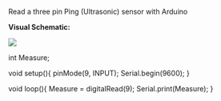 Read a three pin Ping (Ultrasonic) sensor with Arduino

**Visual Schematic:**

![](https://s12.postimg.org/cwb6jb8f1/Screen_Shot_2017-04-08_at_3.22.39_PM.png)

  int Measure;

  void setup(){
   pinMode(9, INPUT); 
   Serial.begin(9600);
  }

  void loop(){
   Measure = digitalRead(9);
   Serial.print(Measure);
  }
